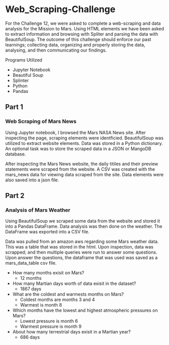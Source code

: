 # Web_Scraping-Challenge

For the Challenge 12, we were asked to complete a web-scraping and data analysis for the Mission to Mars.  Using HTML elements we have been asked to extract information and browsing with Spliter and parsing the data with BeautifulSoup.  The outcome of this challenge should enforce our past learnings; collecting data, organizing and properly storing the data, analysing, and then communicating our findings.

Programs Utilized
- Jupyter Notebook
- Beautiful Soup
- Splinter
- Python
- Pandas


## Part 1
### Web Scraping of Mars News
Using Jupyter notebook, I browsed the Mars NASA News site.  After inspecting the page, scraping elements were identficied.  BeautifulSoup was utilized to extract website elements. Data was stored in a Python dictionary. An optional task was to store the scraped data in a JSON or MangoDB database. 

After inspecting the Mars News website, the daily titiles and their preview statements were scraped from the website. A CSV was created with the mars_news data for viewing data scraped from the site. Data elements were also saved into a json file. 

## Part 2
### Analysis of Mars Weather
Using BeautifulSoup we scraped some data from the website and stored it into a Pandas DataFrame. Data analysis was then done on the weather. The DataFrame was exported into a CSV file. 

Data was pulled from an amazon aws regarding some Mars weather data.  This was a table that was stored in the html.  Upon inspection, data was scrapped; and then multiple queries were run to answer some questions. Upon answer the questions, the dataframe that was used was saved as a mars_data_table csv file. 
- How many months exisit on Mars?
    -  12 months
- How many Martian days worth of data exisit in the dataset?
    - 1867 days
- What are the coldest and warmests months on Mars?
    - Coldest months are months 3 and 4
    - Warmest is month 8
- Which months have the lowest and highest atmospheric pressures on Mars?
    - Lowest pressure is month 6
    - Warmest pressure is month 9
- About how many terrestrial days exisit in a Martian year?
    - 686 days


